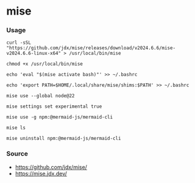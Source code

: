 # mise

### Usage

```shell
curl -sSL "https://github.com/jdx/mise/releases/download/v2024.6.6/mise-v2024.6.6-linux-x64" > /usr/local/bin/mise

chmod +x /usr/local/bin/mise

echo 'eval "$(mise activate bash)"' >> ~/.bashrc

echo 'export PATH=$HOME/.local/share/mise/shims:$PATH' >> ~/.bashrc
```

```shell
mise use --global node@22

mise settings set experimental true

mise use -g npm:@mermaid-js/mermaid-cli

mise ls

mise uninstall npm:@mermaid-js/mermaid-cli
```

### Source

- https://github.com/jdx/mise/
- https://mise.jdx.dev/
